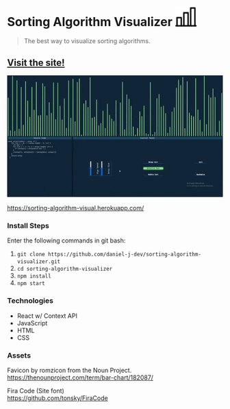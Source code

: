 # Sorting Algorithm Visualizer <img src="public/favicon.svg?raw=true" alt="Bar chart" width="50" height="whatever">

> The best way to visualize sorting algorithms.

## <a href="https://sorting-algorithm-visual.herokuapp.com/">Visit the site!</a>

<p  >
<a href="https://sorting-algorithm-visual.herokuapp.com/">
<img src="public/readme-gif-compressed.gif?raw=true" alt="Bar chart" height="" width=""></a>
</p>

https://sorting-algorithm-visual.herokuapp.com/

### Install Steps

Enter the following commands in git bash:

1. `git clone https://github.com/daniel-j-dev/sorting-algorithm-visualizer.git`
1. `cd sorting-algorithm-visualizer`
1. `npm install`
1. `npm start`

### Technologies

- React w/ Context API
- JavaScript
- HTML
- CSS


### Assets

Favicon by romzicon from the Noun Project.</br>
https://thenounproject.com/term/bar-chart/182087/

Fira Code (Site font)</br>
https://github.com/tonsky/FiraCode
